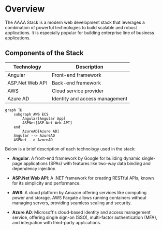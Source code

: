 # Overview

The AAAA Stack is a modern web development stack that leverages a combination of powerful technologies to build scalable and robust applications. It is especially popular for building enterprise line of business applications.

## Components of the Stack

| Technology      | Description                    |
| --------------- | ------------------------------ |
| Angular         | Front-end framework            |
| ASP.Net Web API | Back-end framework             |
| AWS             | Cloud service provider         |
| Azure AD        | Identity and access management |

```mermaid
graph TD
    subgraph AWS ECS
        Angular[Angular App]
        ASPNet[ASP.Net Web API]
    end
        AzureAD[Azure AD]
    Angular --> AzureAD
    ASPNet --> AzureAD
```

Below is a brief description of each technology used in the stack:

- **Angular**: A front-end framework by Google for building dynamic single-page applications (SPAs) with features like two-way data binding and dependency injection.

- **ASP.Net Web API**: A .NET framework for creating RESTful APIs, known for its simplicity and performance.

- **AWS**: A cloud platform by Amazon offering services like computing power and storage. AWS Fargate allows running containers without managing servers, providing seamless scaling and security.

- **Azure AD**: Microsoft's cloud-based identity and access management service, offering single sign-on (SSO), multi-factor authentication (MFA), and integration with third-party applications.
